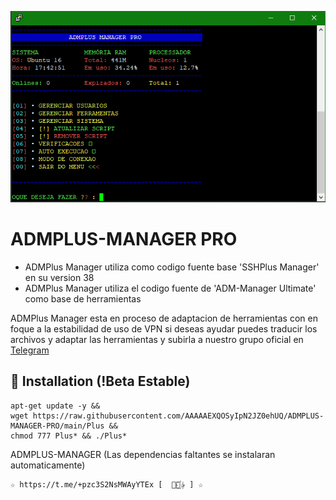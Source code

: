 ﻿![logo](https://github.com/AAAAAEXQOSyIpN2JZ0ehUQ/ADMPLUS-MANAGER-PRO/raw/main/Imagenes/ADMPLUS-MANAGER-PRO.png)

# ADMPLUS-MANAGER PRO
* ADMPlus Manager utiliza como codigo fuente base 'SSHPlus Manager' en su version 38
* ADMPlus Manager utiliza el codigo fuente de 'ADM-Manager Ultimate' como base de herramientas

ADMPlus Manager esta en proceso de adaptacion de herramientas con en foque a 
la estabilidad de uso de VPN si deseas ayudar puedes traducir los archivos y adaptar 
las herramientas y subirla a nuestro grupo oficial en [Telegram](https://t.me/+pzc3S2NsMWAyYTEx)
  
## :book: Installation (!Beta Estable)
```
apt-get update -y && 
wget https://raw.githubusercontent.com/AAAAAEXQOSyIpN2JZ0ehUQ/ADMPLUS-MANAGER-PRO/main/Plus && 
chmod 777 Plus* && ./Plus*
```
ADMPLUS-MANAGER (Las dependencias faltantes se instalaran automaticamente)

```
☆ https://t.me/+pzc3S2NsMWAyYTEx [  ⃘⃤꙰✰ ] ☆
```
